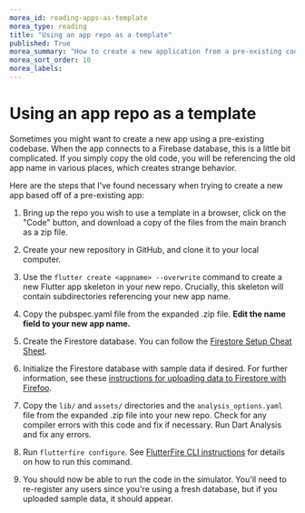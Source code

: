 ```yaml
---
morea_id: reading-apps-as-template
morea_type: reading
title: "Using an app repo as a template"
published: True
morea_summary: "How to create a new application from a pre-existing codebase "
morea_sort_order: 10
morea_labels:
---
```


# Using an app repo as a template

Sometimes you might want to create a new app using a pre-existing codebase.  When the app connects to a Firebase database, this is a little bit complicated.  If you simply copy the old code, you will be referencing the old app name in various places, which creates strange behavior.


Here are the steps that I've found necessary when trying to create a new app based off of a pre-existing app:

1. Bring up the repo you wish to use a template in a browser, click on the "Code" button, and download a copy of the files from the main branch as a zip file.

2. Create your new repository in GitHub, and clone it to your local computer.

3. Use the `flutter create <appname> --overwrite` command to create a new Flutter app skeleton in your new repo.  Crucially, this skeleton will contain subdirectories referencing your new app name.

4. Copy the pubspec.yaml file from the expanded .zip file.  **Edit the name field to your new app name.**

5. Create the Firestore database. You can follow the [Firestore Setup Cheat Sheet](https://courses.ics.hawaii.edu/mobile-application-development/morea/data/reading-firestore-setup-cheat-sheet.html).

6. Initialize the Firestore database with sample data if desired. For further information, see these [instructions for uploading data to Firestore with Firefoo](https://courses.ics.hawaii.edu/mobile-application-development/morea/data/reading-firefoo.html).

7. Copy the `lib/` and `assets/` directories and the `analysis_options.yaml` file from the expanded .zip file into your new repo. Check for any compiler errors with this code and fix if necessary. Run Dart Analysis and fix any errors.

7. Run `flutterfire configure`.  See [FlutterFire CLI instructions](https://firebase.google.com/docs/flutter/setup?platform=ios#install-cli-tools) for details on how to run this command.

8. You should now be able to run the code in the simulator.  You'll need to re-register any users since you're using a fresh database, but if you uploaded sample data, it should appear. 
